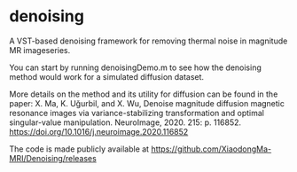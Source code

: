 # denoising
A VST-based denoising framework for removing thermal noise in magnitude MR imageseries.

You can start by running denoisingDemo.m to see how the denoising method would work for a simulated diffusion dataset.

More details on the method and its utility for diffusion can be found in the paper: X. Ma, K. Uğurbil, and X. Wu, Denoise magnitude diffusion magnetic resonance images via variance-stabilizing transformation and optimal singular-value manipulation. NeuroImage, 2020. 215: p. 116852. https://doi.org/10.1016/j.neuroimage.2020.116852

The code is made publicly available at https://github.com/XiaodongMa-MRI/Denoising/releases
